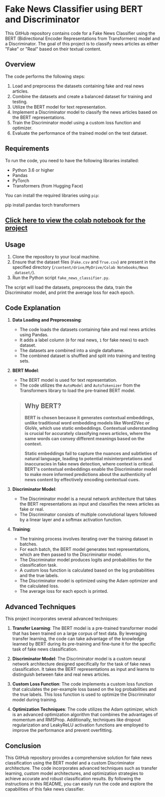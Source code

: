 # Fake News Classifier using BERT and Discriminator

This GitHub repository contains code for a Fake News Classifier using the BERT (Bidirectional Encoder Representations from Transformers) model and a Discriminator. The goal of this project is to classify news articles as either "Fake" or "Real" based on their textual content.

## Overview

The code performs the following steps:

1. Load and preprocess the datasets containing fake and real news articles.
2. Combine the datasets and create a balanced dataset for training and testing.
3. Utilize the BERT model for text representation.
4. Implement a Discriminator model to classify the news articles based on the BERT representations.
5. Train the Discriminator model using a custom loss function and optimizer.
6. Evaluate the performance of the trained model on the test dataset.

## Requirements

To run the code, you need to have the following libraries installed:

- Python 3.6 or higher
- Pandas
- PyTorch
- Transformers (from Hugging Face)

You can install the required libraries using `pip`:

pip install pandas torch transformers


## [Click here to view the colab notebook for the project ](https://colab.research.google.com/drive/1uCMhqH9UlCV-Kb8HXYjAdiu1bIwuVekH?usp=sharing)


## Usage

1. Clone the repository to your local machine.
2. Ensure that the dataset files (`Fake.csv` and `True.csv`) are present in the specified directory (`/content/drive/MyDrive/Colab Notebooks/News _dataset/`).
3. Run the Python script `fake_news_classifier.py`.

The script will load the datasets, preprocess the data, train the Discriminator model, and print the average loss for each epoch.

## Code Explanation

1. **Data Loading and Preprocessing**:
   - The code loads the datasets containing fake and real news articles using Pandas.
   - It adds a label column (`0` for real news, `1` for fake news) to each dataset.
   - The datasets are combined into a single dataframe.
   - The combined dataset is shuffled and split into training and testing sets.

2. **BERT Model**:
   - The BERT model is used for text representation.
   - The code utilizes the `AutoModel` and `AutoTokenizer` from the Transformers library to load the pre-trained BERT model.

   > ## **Why BERT?**
   >
   > **BERT is chosen because it generates contextual embeddings, unlike traditional word embedding models like Word2Vec or GloVe, which use static embeddings. Contextual understanding is crucial for accurately classifying news articles, where the same words can convey different meanings based on the context.**
   >
   > **Static embeddings fail to capture the nuances and subtleties of natural language, leading to potential misinterpretations and inaccuracies in fake news detection, where context is critical. BERT's contextual embeddings enable the Discriminator model to make more informed predictions about the authenticity of news content by effectively encoding contextual cues.**

3. **Discriminator Model**:
   - The Discriminator model is a neural network architecture that takes the BERT representations as input and classifies the news articles as fake or real.
   - The Discriminator consists of multiple convolutional layers followed by a linear layer and a softmax activation function.

4. **Training**:
   - The training process involves iterating over the training dataset in batches.
   - For each batch, the BERT model generates text representations, which are then passed to the Discriminator model.
   - The Discriminator model produces logits and probabilities for the classification task.
   - A custom loss function is calculated based on the log probabilities and the true labels.
   - The Discriminator model is optimized using the Adam optimizer and the calculated loss.
   - The average loss for each epoch is printed.

## Advanced Techniques

This project incorporates several advanced techniques:

1. **Transfer Learning**: The BERT model is a pre-trained transformer model that has been trained on a large corpus of text data. By leveraging transfer learning, the code can take advantage of the knowledge learned by BERT during its pre-training and fine-tune it for the specific task of fake news classification.

2. **Discriminator Model**: The Discriminator model is a custom neural network architecture designed specifically for the task of fake news classification. It takes the BERT representations as input and learns to distinguish between fake and real news articles.

3. **Custom Loss Function**: The code implements a custom loss function that calculates the per-example loss based on the log probabilities and the true labels. This loss function is used to optimize the Discriminator model during training.

4. **Optimization Techniques**: The code utilizes the Adam optimizer, which is an advanced optimization algorithm that combines the advantages of momentum and RMSProp. Additionally, techniques like dropout regularization and LeakyReLU activation functions are employed to improve the performance and prevent overfitting.

## Conclusion

This GitHub repository provides a comprehensive solution for fake news classification using the BERT model and a custom Discriminator architecture. The code incorporates advanced techniques such as transfer learning, custom model architectures, and optimization strategies to achieve accurate and robust classification results. By following the instructions in this README, you can easily run the code and explore the capabilities of this fake news classifier.

